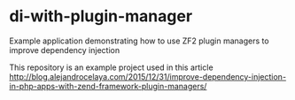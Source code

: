 # di-with-plugin-manager

Example application demonstrating how to use ZF2 plugin managers to improve dependency injection

This repository is an example project used in this article http://blog.alejandrocelaya.com/2015/12/31/improve-dependency-injection-in-php-apps-with-zend-framework-plugin-managers/
